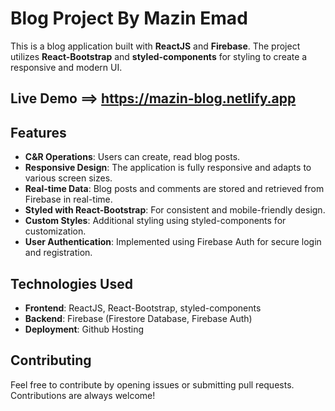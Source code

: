 # Blog Project By Mazin Emad

This is a blog application built with **ReactJS** and **Firebase**. The project utilizes **React-Bootstrap** and **styled-components** for styling to create a responsive and modern UI.

## Live Demo ==> https://mazin-blog.netlify.app

## Features

- **C&R Operations**: Users can create, read blog posts.
- **Responsive Design**: The application is fully responsive and adapts to various screen sizes.
- **Real-time Data**: Blog posts and comments are stored and retrieved from Firebase in real-time.
- **Styled with React-Bootstrap**: For consistent and mobile-friendly design.
- **Custom Styles**: Additional styling using styled-components for customization.
- **User Authentication**: Implemented using Firebase Auth for secure login and registration.

## Technologies Used

- **Frontend**: ReactJS, React-Bootstrap, styled-components
- **Backend**: Firebase (Firestore Database, Firebase Auth)
- **Deployment**: Github Hosting

## Contributing

Feel free to contribute by opening issues or submitting pull requests. Contributions are always welcome!
